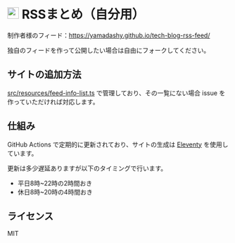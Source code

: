 # <img src="src/site/images/icon-transparent.png" height=26> RSSまとめ（自分用）

制作者様のフィード：https://yamadashy.github.io/tech-blog-rss-feed/

独自のフィードを作って公開したい場合は自由にフォークしてください。

## サイトの追加方法
[src/resources/feed-info-list.ts](https://github.com/yamadashy/tech-blog-rss-feed/blob/main/src/resources/feed-info-list.ts) で管理しており、その一覧にない場合 issue を作っていただければ対応します。

## 仕組み
GitHub Actions で定期的に更新されており、サイトの生成は [Eleventy](https://www.11ty.dev/) を使用しています。

更新は多少遅延ありますが以下のタイミングで行います。
- 平日8時~22時の2時間おき
- 休日8時~20時の4時間おき

## ライセンス
MIT
